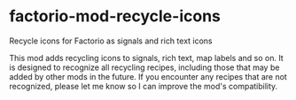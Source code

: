 # factorio-mod-recycle-icons
Recycle icons for Factorio as signals and rich text icons

This mod adds recycling icons to signals, rich text, map labels and so on. It is designed to recognize all recycling recipes, including those that may be added by other mods in the future. If you encounter any recipes that are not recognized, please let me know so I can improve the mod's compatibility.
